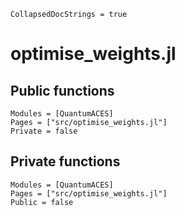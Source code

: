 ```@meta
CollapsedDocStrings = true
```

# optimise_weights.jl

## Public functions

```@autodocs; canonical=false
Modules = [QuantumACES]
Pages = ["src/optimise_weights.jl"]
Private = false
```

## Private functions

```@autodocs
Modules = [QuantumACES]
Pages = ["src/optimise_weights.jl"]
Public = false
```
